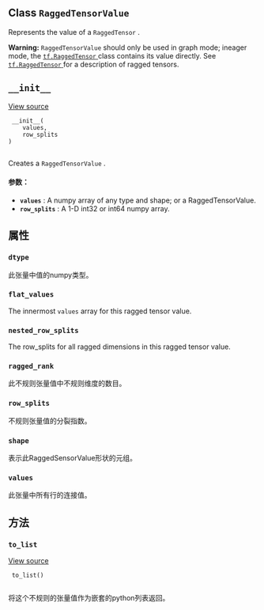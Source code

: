 

## Class  `RaggedTensorValue` 
Represents the value of a  `RaggedTensor` .


**Warning:**   `RaggedTensorValue`  should only be used in graph mode; ineager mode, the [ `tf.RaggedTensor` ](https://tensorflow.google.cn/api_docs/python/tf/RaggedTensor) class contains its value directly.
See [ `tf.RaggedTensor` ](https://tensorflow.google.cn/api_docs/python/tf/RaggedTensor) for a description of ragged tensors.

##  `__init__` 
[View source](https://github.com/tensorflow/tensorflow/blob/r2.0/tensorflow/python/ops/ragged/ragged_tensor_value.py#L36-L53)

```
 __init__(
    values,
    row_splits
)
 
```

Creates a  `RaggedTensorValue` .

#### 参数：
- **`values`** : A numpy array of any type and shape; or a RaggedTensorValue.
- **`row_splits`** : A 1-D int32 or int64 numpy array.


## 属性


###  `dtype` 
此张量中值的numpy类型。

###  `flat_values` 
The innermost  `values`  array for this ragged tensor value.

###  `nested_row_splits` 
The row_splits for all ragged dimensions in this ragged tensor value.

###  `ragged_rank` 
此不规则张量值中不规则维度的数目。

###  `row_splits` 
不规则张量值的分裂指数。

###  `shape` 
表示此RaggedSensorValue形状的元组。

###  `values` 
此张量中所有行的连接值。

## 方法


###  `to_list` 
[View source](https://github.com/tensorflow/tensorflow/blob/r2.0/tensorflow/python/ops/ragged/ragged_tensor_value.py#L101-L110)

```
 to_list()
 
```

将这个不规则的张量值作为嵌套的python列表返回。

